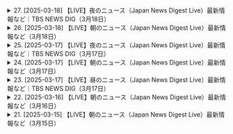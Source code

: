 <details>
<summary>27. [2025-03-18] 【LIVE】夜のニュース（Japan News Digest Live）最新情報など｜TBS NEWS DIG（3月18日）</summary><br>

<a href="https://www.youtube.com/watch?v=GYyP8YiAwlk" target="_blank">
    <img src="https://img.youtube.com/vi/GYyP8YiAwlk/maxresdefault.jpg" 
        alt="[Youtube]" width="200">
</a>

# 【LIVE】夜のニュース（Japan News Digest Live）最新情報など｜TBS NEWS DIG（3月18日）

## 新聞重點摘要：

以下針對提供的文字稿進行重點整理，分為數個小節，並以條列式呈現：

**一、以巴衝突與政治動向：**

*  報導中未提及此部分，僅有其他新聞資訊，無法歸納相關重點。

**二、食品安全與賞味期限：**

*   **背景:** 日本消費者廳計畫修改食品賞味期限規範，旨在減少食物浪費。
*   **現行制度:** 賞味期限的決定包含食品的安全性檢測，並乘以安全係數(0.8以上)來設定期限。
*   **新政策:** 消費者廳將要求企業將安全係數降低至接近1，延長食品賞味期限。
*   **實例:**
    *   明治已將部分巧克力賞味期限延至2個月。
    *   日芙蓉等廠商也宣布部分商品延長賞味期限。
*   **考量:** 延長賞味期限的前提是確保食品的安全性與品質。部分國家傾向取消賞味期限，改以消費期限（指食品開始變質的時間）。

**三、幼兒保育機構事故：**

*   **事件概述：** 去年十二月東京世田谷區認可街保育設施一名4個月大的男嬰正醬，昏迷時被發現，後經確認死亡。
*   **警視廳調查：** 警視廳以業務上過失致死罪的名義文件送上由前的園長男性以及當時是職員的園長之子男性。
*   **疑點：** 涉案園長被指控對嬰幼兒安全睡眠指導不足，涉案職員則被指控以俯臥姿勢讓正醬蓋上棉被。
*    **家屬立場:** 正醬母親希望盡快查明事故原因。

**備註:**

*   文章包含多個看似獨立的新聞報導，因此重點摘要分別呈現。
*   以上為根據文字稿所做的重點整理，可能有資訊闕漏。
</details>

<details>
<summary>26. [2025-03-18] 【LIVE】朝のニュース（Japan News Digest Live）最新情報など（3月18日）</summary><br>

<a href="https://www.youtube.com/watch?v=4bLOPKhj5Xk" target="_blank">
    <img src="https://img.youtube.com/vi/4bLOPKhj5Xk/maxresdefault.jpg" 
        alt="[Youtube]" width="200">
</a>

# 【LIVE】朝のニュース（Japan News Digest Live）最新情報など（3月18日）

## 新聞重點摘要

### 國際及政治
* **烏克蘭局勢:** 未提及相關內容，若此處有國際新聞應在此列出。

### 日本國內
* **富士山登山規制:** 静岡縣議會通過徵收每人4000日元的登山規費，與山梨縣實施通行費政策同步。
* **勞工薪資:** 全日勞動省調查顯示，全職勞工平均月薪漲幅為33年來最高，達34,100日元。男女薪資差距仍存，但創歷史最小值。

### 社会事件及灾害
* **交通事故 (自行车):** 靜岡縣富士宮市一輛汽車撞擊倒在道路上的28歲小提琴家，確認死亡。
* **交通事故 (撞人):** 千葉縣印西市一輛汽車撞擊倒在道路上的28歲小提琴家，確認死亡。
* **高居謎解き活动:** 在高居區開始了一項基於智慧型手機的謎解活動，旨在增強人們對皇室活動和文化的理解。

### 藝能・文化
* **石田亞由美去世:** 歌手暨演員石田亞由美因甲狀腺功能低下症於11日在東京過世，享年76歲。

### 其他
* **智能手機謎題活動:**高居區開始舉辦一個智能手機謎題活動，其目的是為了讓民眾更深入地瞭解皇室活動及文化。
* **智能手機謎題活動:**高居區舉辦智慧型手機謎題活動，旨在讓大眾更深入瞭解皇室活動及文化。
</details>

<details>
<summary>25. [2025-03-17] 【LIVE】夜のニュース（Japan News Digest Live）最新情報など｜TBS NEWS DIG（3月17日）</summary><br>

<a href="https://www.youtube.com/watch?v=MvJX2ZtuX0E" target="_blank">
    <img src="https://img.youtube.com/vi/MvJX2ZtuX0E/maxresdefault.jpg" 
        alt="[Youtube]" width="200">
</a>

# 【LIVE】夜のニュース（Japan News Digest Live）最新情報など｜TBS NEWS DIG（3月17日）

## 新聞內容重點整理 (截至指定稿件結束)

**一、民生經濟**

*   **米價上漲:** 消費者對於食用品項價格上漲表達關注。

**二、政治問題:**

*   **石總理商品權問題:**
    *   野黨持續質詢石總理的商品權分配爭議。
    *   石總理承認未經常購物，難以掌握實際民情。
    *   部分與黨內要求改換總理，但石總理不願辭職，強調承擔責任。
    *   野黨要求石總理出現在政治倫理審議會說明。
    *   民調顯示石總理支持度持續下跌。
    *   公明黨承認民怨，預期對參議院選舉影響負面。

**三、環境保護:**

*   **櫻花保全:** 麒麟啤酒推出「櫻花AI相機」，透過手機拍攝能測量櫻花健康狀況，資料提供地方自治體進行維護。

**四、自然災害:**
* 未提及。

**五、社會事件:**
* 未提及。

**六、其他:**

*   **參議院選舉:** 各黨對選舉準備與選情做評估。
* **石總理支持度:** 影響了選舉策略和態勢。
*  **櫻花保護:** 新技術在環境保護中的應用。

**備考:**

*   重點整理以原文內容為基準，未加入額外資訊。
*   資訊以時間順序為基礎，條列式呈現。
*  新聞內容的重點以政治事件為主。
* 稿件停在最後野黨要求石總理出席政治倫理審議會。
</details>

<details>
<summary>24. [2025-03-17] 【LIVE】朝のニュース（Japan News Digest Live）最新情報など（3月17日）</summary><br>

<a href="https://www.youtube.com/watch?v=boPMrsBeACo" target="_blank">
    <img src="https://img.youtube.com/vi/boPMrsBeACo/maxresdefault.jpg" 
        alt="[Youtube]" width="200">
</a>

# 【LIVE】朝のニュース（Japan News Digest Live）最新情報など（3月17日）

## 主要新聞重點整理(2024年5月17日)

### 政治與選舉

*   **千葉縣知事選舉：** 熊俊一當選第二任期。他表示將致力於企業誘致與防災對策。
*   **東京都議員襲擊事件：** NHK黨立花孝志遭襲擊，嫌犯坦稱欲攻擊頭部但因緊張而失手。
*   **美國總統選舉：** 馬斯克的言行引發爭議，各地頻發生抗議活動及破壞事件。

### 國際太空計畫

*   **國際太空站(ISS)任務：** 大西拓也搭乘 Crew Dragon 成功抵達 ISS，將擔任船長並執行科學研究。

### 美國國內政治

*   **政府官員裁減爭議：** 馬斯克要求大幅裁減聯邦政府官員，引發美國國內抗議。

### 社會事件

*  **美容診所威脅：** 擁有一輛賽博卡客的西리아裔醫師，因馬斯克的政治立場而遭人威脅。

### 各種挑戰

*   **勞動力短缺、通貨膨脹與人口老齢化：** 日本正面临人口结构的变化、经济问题。
*   **美國國內極端行為：** 賽博卡客受損、充電站被破壞、美容診所受到威脅等事件層出不窮。

**備註:** 此整理以新聞內容為基礎，力求客觀和簡潔。
</details>

<details>
<summary>23. [2025-03-17] 【LIVE】昼のニュース（Japan News Digest Live）最新情報など｜TBS NEWS DIG（3月17日）</summary><br>

<a href="https://www.youtube.com/watch?v=NPrw_I36XZc" target="_blank">
    <img src="https://img.youtube.com/vi/NPrw_I36XZc/maxresdefault.jpg" 
        alt="[Youtube]" width="200">
</a>

# 【LIVE】昼のニュース（Japan News Digest Live）最新情報など｜TBS NEWS DIG（3月17日）

## 學術文獻重點整理：美軍空母遇襲事件

本文件針對提供的資訊進行學術性的重點整理。由於原始文本極為簡略，以下整理聚焦於可提取的事實和初步的推論框架。

**一、事件概要**

*   **事件主體：** 美國海軍航空母艦。
*   **攻擊方：** 自稱「まし一方風派」的聲稱發言人。
*   **事件地點：** 公海。
*   **事件描述：** 疑似遭到攻擊。

**二、觀念詮述**

*   **聲稱主張：**  「まし一方風派」宣稱對美軍空母實行攻擊，暗示其具有實質的軍事行動能力或意圖，但其真實性有待驗證。這種聲稱本身即對國際關係和安全局勢構成潛在的影響，需要予以重視。
*   **公海定義：** 公海是指不屬於任何一個國家主權管轄的國際水域，任何國家在公海的活動都須遵守國際法規範，特別是與軍事活動相關的規定。

**三、原因推估（基於有限信息）**

由於原始文本缺乏具體原因闡述，以下推測基於一般地緣政治及衝突理論框架：

*   **意識形態衝突：** 「まし一方風派」的名稱暗示其可能基於某種特定意識形態或政治立場，這些立場可能與美國的戰略利益或其他國家發生對立。
*   **地緣政治競爭：** 事件可能與區域或國際層面的地緣政治競爭有關，攻擊行為旨在試圖削弱美國在該地區的影響力或表達對特定政策的不滿。
*   **挑釁行為：** 行為可能為刻意挑釁，其目的在於引發衝突或吸引國際社會的關注。

**四、潛在影響與解決方案**

*   **局勢升級風險：** 若聲稱屬實，該事件可能導致地區或國際局勢升級，引發軍事衝突。
*   **國際社會關注：** 事件勢必將引發國際社會的關注，可能導致聯合國等國際組織介入調解和調查。
*   **解決方案設想：**
    *   **獨立調查：** 進行獨立和透明的調查，核實事件真相，確定責任方。
    *   **外交斡旋：** 展開外交斡旋，促進各方對話，尋求和平解決爭端。
    *   **國際合作：** 加強國際合作，共同維護 maritime 安全和 regional 穩定。

**五、結論與建議**

原始文獻資訊過於簡略，難以對事件本身進行全面評估。建議進一步蒐集相關資訊，包括：

*   **驗證攻擊聲稱的真實性：**  確認是否真有攻擊事件發生，以及攻擊的規模和造成的損害。
*   **辨識「まし一方風派」的背景：**  了解該組織的 ideoloy, 政權目標和行動模式.
*   **分析事件的 geopolitical 背景：**  評估該事件可能對 regional 和 global 安全局勢的影響。

通过深入分析这些信息，才能对事件进行更准确的评估，并提出更有效的应对策略。
</details>

<details>
<summary>22. [2025-03-16] 【LIVE】朝のニュース（Japan News Digest Live）最新情報など（3月16日）</summary><br>

<a href="https://www.youtube.com/watch?v=xm69QRwG0Y0" target="_blank">
    <img src="https://img.youtube.com/vi/xm69QRwG0Y0/maxresdefault.jpg" 
        alt="[Youtube]" width="200">
</a>

# 【LIVE】朝のニュース（Japan News Digest Live）最新情報など（3月16日）

## 主要ニュース速報（2024年1月16日）

### 政治・外交

*   **ミャンマー空爆:** 軍事政権による空爆で少なくとも27人（うち子供6人）が死亡。4年前のクーデター以降、8000回以上もの空爆が確認されている。
*   **イメン空爆:** アメリカ軍がイメンを空爆。少なくとも13人の民間人が死亡。これは、イスラム組織ハへの攻撃を予告した風派勢力に対する措置。

### 事件・事故

*   **埼玉県強盗:** 所沢市のコンビニエンスストアで男が刃物で脅し、現金およそ4万円を強奪して逃走。
*   **フィリピン<0xE3><0x80><0x80>特殊詐欺：** 日本人女性がルフィーグループの特殊詐欺団と疑われ逮捕。日本で窃盗容疑での指名手配が出ていた。

### 国際

*   **宇宙開発:** 日本人宇宙飛行士 大西卓哉氏がISS（国際宇宙ステーション）へ出発。約半年にわたる長期滞在予定。

### その他

*   **イエメン紛争:** アメリカ軍がイエメンを空爆、少なくとも13人の民間人が死亡。
*  **強盗事件:** 埼玉県所で沢市のコンビニエンスストアで強盗事件が発生。男が刃物で店員を脅し、現金を強奪して逃走しました。




**注意:** これは、提供されたテキストからの要約です。 最新情報や詳細は、信頼できるニュースソースから確認してください。
</details>

<details>
<summary>21. [2025-03-15] 【LIVE】朝のニュース（Japan News Digest Live）最新情報など（3月15日）</summary><br>

<a href="https://www.youtube.com/watch?v=beysKL68KVk" target="_blank">
    <img src="https://img.youtube.com/vi/beysKL68KVk/maxresdefault.jpg" 
        alt="[Youtube]" width="200">
</a>

# 【LIVE】朝のニュース（Japan News Digest Live）最新情報など（3月15日）

好的，以下根據您提供的文章，整理出重點資訊：

**一、日本總理禮品風波**

*   **事件概要：** 日本石場總理在招待選定一回合的眾議院議員時，向每人贈送價值約十萬日元的商品券，被反對黨指責涉嫌以金錢影響選舉。
*   **石場總理的回應：** 將商品券視為對議員參與會後的表達感謝之情，認為不涉及違法。
*   **反對黨的立場：** 強烈批評石場總理此舉，認為違背政治倫理，要求石場總理說明。
*   **公明黨的立場：**對事件表達嚴正態度，認為事件有損政治信用。
*   **事件影響：** 該事件已對年度預算審議和石場總理的信譽造成影響。

**二、G7外長會議**

*   **會議主題：** 聚焦解決烏克蘭衝突。
*   **要求：** 要求俄羅斯以公平條件接受停火協議。
*   **制裁威胁：** 若俄羅斯拒絕接受停火協議，G7 將會考慮進一步制裁。
*   **譴責：**譴責北朝鮮、伊朗等國家向俄羅斯提供協助。

**三、美國貿易政策**

*   **汽車關稅：** 特朗普及美國官員表示，對於汽車關稅的政策，美國希望所有國家都能公平對待，不會特別優待任何一個國家，可能會將汽車關稅提高到25 %。

**四、以色列與哈瑪斯談判**

*   **人質釋放 :** 哈瑪斯宣布釋放一名有美國國籍的人質及其四名遺骸。
*    **停火談判：**哈瑪斯要求進入第二階段停火談判，但以色列要求延長暫時停火期。
</details>


